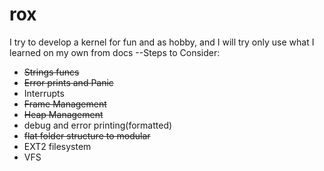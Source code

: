 # rox
I try to develop a kernel for fun and as hobby, and I will try only use what I learned on my own from docs
--Steps to Consider:
- ~~Strings funcs~~
- ~~Error prints and Panic~~
- Interrupts
- ~~Frame Management~~
- ~~Heap Management~~ 
- debug and error printing(formatted)
- ~~flat folder structure to modular~~
- EXT2 filesystem 
- VFS
